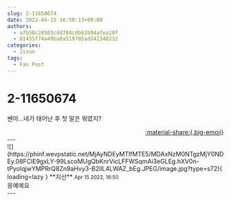 ```yaml
---
slug: 2-11650674
date: 2022-04-15 16:50:13+09:00
authors:
  - a7b58c28503cdd704cdb62b94afea10f
  - 01435f74a49ba8a519705ad242348232
categories:
  - Jisun
tags:
  - Fan Post
---
```


# 2-11650674

<div class="post-container" markdown="1">
<div class="content-container md-sidebar__scrollwrap" markdown="1">

쎈아...네가 태어난 후 첫 말은 뭐였지?

</div>
</div>

<div style="text-align: right;" markdown="1">
<a href="https://weverse.io/fromis9/fanpost/2-11650674" style="text-align: right;">:material-share:{.big-emoji}</a>
</div>
---

<div class="comments-container md-sidebar__scrollwrap" markdown="1">
<div class="comment" markdown="1">
<div class='id-container' markdown="1">
![](https://phinf.wevpstatic.net/MjAyNDEyMTlfMTE5/MDAxNzM0NTgzMjY0NDEy.08FClE9gxLY-99LscoMUgQbKnrVicLFFWSqmAi3eGLEg.hXV0n-tPyoIqjwYMPRrQ8Zn9aHvy3-B2llL4LWAZ_bEg.JPEG/image.jpg?type=s72){ loading=lazy }
**<span class="artist">지선</span>** <small>Apr 15 2022, 16:50</small><br>
</div>
<div class='comment-body' markdown="1">
응예예요
</div>
</div>
</div>
---
